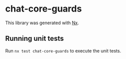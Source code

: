 # chat-core-guards

This library was generated with [Nx](https://nx.dev).

## Running unit tests

Run `nx test chat-core-guards` to execute the unit tests.

